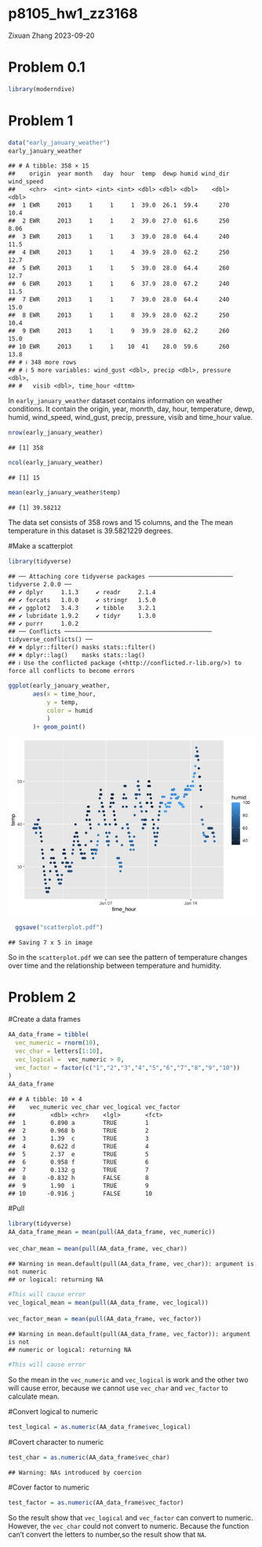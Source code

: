 p8105_hw1_zz3168
================
Zixuan Zhang
2023-09-20

# Problem 0.1

``` r
library(moderndive)
```

# Problem 1

``` r
data("early_january_weather")
early_january_weather
```

    ## # A tibble: 358 × 15
    ##    origin  year month   day  hour  temp  dewp humid wind_dir wind_speed
    ##    <chr>  <int> <int> <int> <int> <dbl> <dbl> <dbl>    <dbl>      <dbl>
    ##  1 EWR     2013     1     1     1  39.0  26.1  59.4      270      10.4 
    ##  2 EWR     2013     1     1     2  39.0  27.0  61.6      250       8.06
    ##  3 EWR     2013     1     1     3  39.0  28.0  64.4      240      11.5 
    ##  4 EWR     2013     1     1     4  39.9  28.0  62.2      250      12.7 
    ##  5 EWR     2013     1     1     5  39.0  28.0  64.4      260      12.7 
    ##  6 EWR     2013     1     1     6  37.9  28.0  67.2      240      11.5 
    ##  7 EWR     2013     1     1     7  39.0  28.0  64.4      240      15.0 
    ##  8 EWR     2013     1     1     8  39.9  28.0  62.2      250      10.4 
    ##  9 EWR     2013     1     1     9  39.9  28.0  62.2      260      15.0 
    ## 10 EWR     2013     1     1    10  41    28.0  59.6      260      13.8 
    ## # ℹ 348 more rows
    ## # ℹ 5 more variables: wind_gust <dbl>, precip <dbl>, pressure <dbl>,
    ## #   visib <dbl>, time_hour <dttm>

In `early_january_weather` dataset contains information on weather
conditions. It contain the origin, year, monrth, day, hour, temperature,
dewp, humid, wind_speed, wind_gust, precip, pressure, visib and
time_hour value.

``` r
nrow(early_january_weather)
```

    ## [1] 358

``` r
ncol(early_january_weather)
```

    ## [1] 15

``` r
mean(early_january_weather$temp)
```

    ## [1] 39.58212

The data set consists of 358 rows and 15 columns, and the The mean
temperature in this dataset is 39.5821229 degrees.

\#Make a scatterplot

``` r
library(tidyverse)
```

    ## ── Attaching core tidyverse packages ──────────────────────── tidyverse 2.0.0 ──
    ## ✔ dplyr     1.1.3     ✔ readr     2.1.4
    ## ✔ forcats   1.0.0     ✔ stringr   1.5.0
    ## ✔ ggplot2   3.4.3     ✔ tibble    3.2.1
    ## ✔ lubridate 1.9.2     ✔ tidyr     1.3.0
    ## ✔ purrr     1.0.2     
    ## ── Conflicts ────────────────────────────────────────── tidyverse_conflicts() ──
    ## ✖ dplyr::filter() masks stats::filter()
    ## ✖ dplyr::lag()    masks stats::lag()
    ## ℹ Use the conflicted package (<http://conflicted.r-lib.org/>) to force all conflicts to become errors

``` r
ggplot(early_january_weather, 
       aes(x = time_hour,
           y = temp,
           color = humid
           )
       )+ geom_point() 
```

![](p8105_hw1_zz3168_files/figure-gfm/unnamed-chunk-4-1.png)<!-- -->

``` r
  ggsave("scatterplot.pdf")
```

    ## Saving 7 x 5 in image

So in the `scatterplot.pdf` we can see the pattern of temperature
changes over time and the relationship between temperature and humidity.

# Problem 2

\#Create a data frames

``` r
AA_data_frame = tibble(
  vec_numeric = rnorm(10),
  vec_char = letters[1:10],
  vec_logical =  vec_numeric > 0,
  vec_factor = factor(c("1","2","3","4","5","6","7","8","9","10"))
)
AA_data_frame
```

    ## # A tibble: 10 × 4
    ##    vec_numeric vec_char vec_logical vec_factor
    ##          <dbl> <chr>    <lgl>       <fct>     
    ##  1       0.890 a        TRUE        1         
    ##  2       0.968 b        TRUE        2         
    ##  3       1.39  c        TRUE        3         
    ##  4       0.622 d        TRUE        4         
    ##  5       2.37  e        TRUE        5         
    ##  6       0.958 f        TRUE        6         
    ##  7       0.132 g        TRUE        7         
    ##  8      -0.832 h        FALSE       8         
    ##  9       1.90  i        TRUE        9         
    ## 10      -0.916 j        FALSE       10

\#Pull

``` r
library(tidyverse)
AA_data_frame_mean = mean(pull(AA_data_frame, vec_numeric))

vec_char_mean = mean(pull(AA_data_frame, vec_char))
```

    ## Warning in mean.default(pull(AA_data_frame, vec_char)): argument is not numeric
    ## or logical: returning NA

``` r
#This will cause error
vec_logical_mean = mean(pull(AA_data_frame, vec_logical))

vec_factor_mean = mean(pull(AA_data_frame, vec_factor))
```

    ## Warning in mean.default(pull(AA_data_frame, vec_factor)): argument is not
    ## numeric or logical: returning NA

``` r
#This will cause error
```

So the mean in the `vec_numeric` and `vec_logical` is work and the other
two will cause error, because we cannot use `vec_char` and `vec_factor`
to calculate mean.

\#Convert logical to numeric

``` r
test_logical = as.numeric(AA_data_frame$vec_logical)
```

\#Covert character to numeric

``` r
test_char = as.numeric(AA_data_frame$vec_char)
```

    ## Warning: NAs introduced by coercion

\#Cover factor to numeric

``` r
test_factor = as.numeric(AA_data_frame$vec_factor)
```

So the result show that `vec_logical` and `vec_factor` can convert to
numeric. However, the `vec_char` could not convert to numeric. Because
the function can’t convert the letters to number,so the result show that
`NA`.

